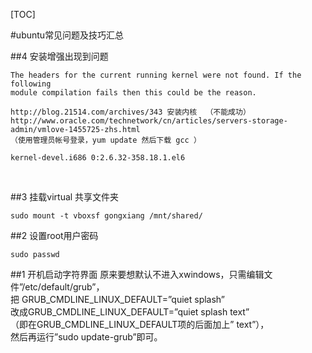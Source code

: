 [TOC]

#ubuntu常见问题及技巧汇总

##4 安装增强出现到问题

	The headers for the current running kernel were not found. If the following
	module compilation fails then this could be the reason.

	http://blog.21514.com/archives/343 安装内核  （不能成功）
	http://www.oracle.com/technetwork/cn/articles/servers-storage-admin/vmlove-1455725-zhs.html
	（使用管理员帐号登录，yum update 然后下载 gcc ）

	kernel-devel.i686 0:2.6.32-358.18.1.el6
​

##3 挂载virtual 共享文件夹

	sudo mount -t vboxsf gongxiang /mnt/shared/

##2 设置root用户密码

	sudo passwd

##1 开机启动字符界面
原来要想默认不进入xwindows，只需编辑文件”/etc/default/grub”，  
把 GRUB_CMDLINE_LINUX_DEFAULT=”quiet splash”  
改成GRUB_CMDLINE_LINUX_DEFAULT=”quiet splash text”  
（即在GRUB_CMDLINE_LINUX_DEFAULT项的后面加上” text”），  
然后再运行”sudo update-grub”即可。  

​